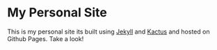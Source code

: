 # My Personal Site

This is my personal site its built using [Jekyll][jekyll] and [Kactus][kactus] and hosted on Github Pages. Take a look!

[kactus]: https://github.com/nickbalestra/kactus
[jekyll]:    http://jekyllrb.com
